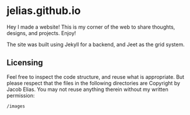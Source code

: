 jelias.github.io
================

Hey I made a website! This is my corner of the web to share thoughts, designs, and projects. Enjoy!

The site was built using Jekyll for a backend, and Jeet as the grid system. 

## Licensing

Feel free to inspect the code structure, and reuse what is appropriate. But please respect that the files in the following directories are Copyright by Jacob Elias. You may not reuse anything therein without my written permission:

    /images
